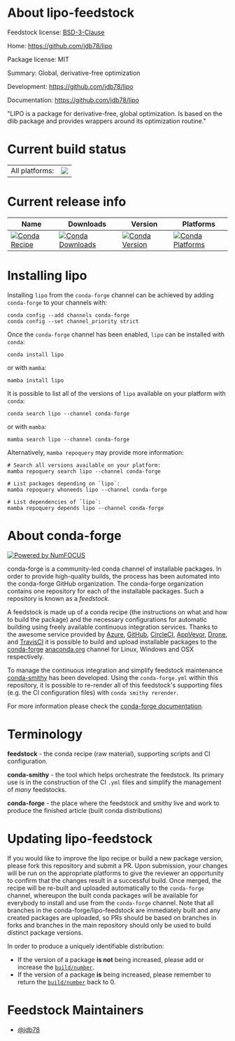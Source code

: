 About lipo-feedstock
====================

Feedstock license: [BSD-3-Clause](https://github.com/conda-forge/lipo-feedstock/blob/main/LICENSE.txt)

Home: https://github.com/jdb78/lipo

Package license: MIT

Summary: Global, derivative-free optimization

Development: https://github.com/jdb78/lipo

Documentation: https://github.com/jdb78/lipo

"LIPO is a package for derivative-free, global optimization. Is based on the dlib package and provides wrappers around its optimization routine."


Current build status
====================


<table><tr><td>All platforms:</td>
    <td>
      <a href="https://dev.azure.com/conda-forge/feedstock-builds/_build/latest?definitionId=9863&branchName=main">
        <img src="https://dev.azure.com/conda-forge/feedstock-builds/_apis/build/status/lipo-feedstock?branchName=main">
      </a>
    </td>
  </tr>
</table>

Current release info
====================

| Name | Downloads | Version | Platforms |
| --- | --- | --- | --- |
| [![Conda Recipe](https://img.shields.io/badge/recipe-lipo-green.svg)](https://anaconda.org/conda-forge/lipo) | [![Conda Downloads](https://img.shields.io/conda/dn/conda-forge/lipo.svg)](https://anaconda.org/conda-forge/lipo) | [![Conda Version](https://img.shields.io/conda/vn/conda-forge/lipo.svg)](https://anaconda.org/conda-forge/lipo) | [![Conda Platforms](https://img.shields.io/conda/pn/conda-forge/lipo.svg)](https://anaconda.org/conda-forge/lipo) |

Installing lipo
===============

Installing `lipo` from the `conda-forge` channel can be achieved by adding `conda-forge` to your channels with:

```
conda config --add channels conda-forge
conda config --set channel_priority strict
```

Once the `conda-forge` channel has been enabled, `lipo` can be installed with `conda`:

```
conda install lipo
```

or with `mamba`:

```
mamba install lipo
```

It is possible to list all of the versions of `lipo` available on your platform with `conda`:

```
conda search lipo --channel conda-forge
```

or with `mamba`:

```
mamba search lipo --channel conda-forge
```

Alternatively, `mamba repoquery` may provide more information:

```
# Search all versions available on your platform:
mamba repoquery search lipo --channel conda-forge

# List packages depending on `lipo`:
mamba repoquery whoneeds lipo --channel conda-forge

# List dependencies of `lipo`:
mamba repoquery depends lipo --channel conda-forge
```


About conda-forge
=================

[![Powered by
NumFOCUS](https://img.shields.io/badge/powered%20by-NumFOCUS-orange.svg?style=flat&colorA=E1523D&colorB=007D8A)](https://numfocus.org)

conda-forge is a community-led conda channel of installable packages.
In order to provide high-quality builds, the process has been automated into the
conda-forge GitHub organization. The conda-forge organization contains one repository
for each of the installable packages. Such a repository is known as a *feedstock*.

A feedstock is made up of a conda recipe (the instructions on what and how to build
the package) and the necessary configurations for automatic building using freely
available continuous integration services. Thanks to the awesome service provided by
[Azure](https://azure.microsoft.com/en-us/services/devops/), [GitHub](https://github.com/),
[CircleCI](https://circleci.com/), [AppVeyor](https://www.appveyor.com/),
[Drone](https://cloud.drone.io/welcome), and [TravisCI](https://travis-ci.com/)
it is possible to build and upload installable packages to the
[conda-forge](https://anaconda.org/conda-forge) [anaconda.org](https://anaconda.org/)
channel for Linux, Windows and OSX respectively.

To manage the continuous integration and simplify feedstock maintenance
[conda-smithy](https://github.com/conda-forge/conda-smithy) has been developed.
Using the ``conda-forge.yml`` within this repository, it is possible to re-render all of
this feedstock's supporting files (e.g. the CI configuration files) with ``conda smithy rerender``.

For more information please check the [conda-forge documentation](https://conda-forge.org/docs/).

Terminology
===========

**feedstock** - the conda recipe (raw material), supporting scripts and CI configuration.

**conda-smithy** - the tool which helps orchestrate the feedstock.
                   Its primary use is in the construction of the CI ``.yml`` files
                   and simplify the management of *many* feedstocks.

**conda-forge** - the place where the feedstock and smithy live and work to
                  produce the finished article (built conda distributions)


Updating lipo-feedstock
=======================

If you would like to improve the lipo recipe or build a new
package version, please fork this repository and submit a PR. Upon submission,
your changes will be run on the appropriate platforms to give the reviewer an
opportunity to confirm that the changes result in a successful build. Once
merged, the recipe will be re-built and uploaded automatically to the
`conda-forge` channel, whereupon the built conda packages will be available for
everybody to install and use from the `conda-forge` channel.
Note that all branches in the conda-forge/lipo-feedstock are
immediately built and any created packages are uploaded, so PRs should be based
on branches in forks and branches in the main repository should only be used to
build distinct package versions.

In order to produce a uniquely identifiable distribution:
 * If the version of a package **is not** being increased, please add or increase
   the [``build/number``](https://docs.conda.io/projects/conda-build/en/latest/resources/define-metadata.html#build-number-and-string).
 * If the version of a package **is** being increased, please remember to return
   the [``build/number``](https://docs.conda.io/projects/conda-build/en/latest/resources/define-metadata.html#build-number-and-string)
   back to 0.

Feedstock Maintainers
=====================

* [@jdb78](https://github.com/jdb78/)

